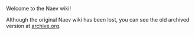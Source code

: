 Welcome to the Naev wiki!

Although the original Naev wiki has been lost, you can see the old archived version at [archive.org](https://web.archive.org/web/20171015080518/http://wiki.naev.org/wiki/Main_Page).